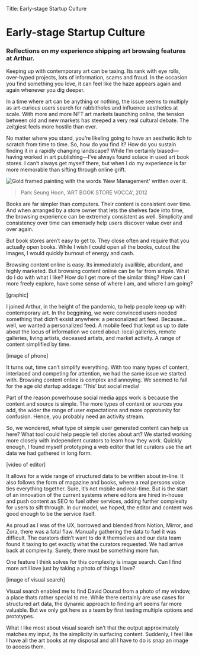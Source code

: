 Title: Early-stage Startup Culture

# Early-stage Startup Culture

### Reflections on my experience shipping art browsing features at Arthur.

Keeping up with contemporary art can be taxing. Its rank with eye rolls, over-hyped projects, lots of information, scams and fraud. In the occasion you find something you love, it can feel like the haze appears again and again whenever you dig deeper.

In a time where art can be anything or nothing, the issue seems to multiply as art-curious users search for rabbitholes and influence aesthetics at scale. With more and more NFT art markets launching online, the tension between old and new markets has steeped a very real cultural debate. The zeitgiest feels more hostile than ever.

No matter where you stand, you’re likeling going to have an aesthetic itch to scratch from time to time. So, how do you find it? How do you sustain finding it in a rapidly changing landscape? While I’m certainly biased––having worked in art publishing––I’ve always found solace in used art book stores. I can’t always get myself there, but when I do my experience is far more memorable than sifting through online grift.

![Gold framed painting with the words 'New Management' written over it.](/images/manage.png "Simon Deny, ‘New Management’ (installation detail view), 2014")

> Park Seung Hoon, ‘ART BOOK STORE VOCCA’, 2012

Books are far simpler than computers. Their content is consistent over time. And when arranged by a store owner that lets the shelves fade into time, the browsing experience can be extremely consistent as well. Simplicity and consistency over time can emensely help users discover value over and over again.

But book stores aren’t easy to get to. They close often and require that you actually open books. While I wish I could open all the books, cutout the images, I would quickly burnout of energy and cash.

Browsing content online is easy. Its immediately availible, abundant, and highly marketed. But browsing content online can be far from simple. What do I do with what I like? How do I get more of the similar thing? How can I more freely explore, have some sense of where I am, and where I am going?

[graphic]

I joined Arthur, in the height of the pandemic, to help people keep up with contemporary art. In the beggining, we were convinced users needed something that didn’t exsist anywhere: a personalized art feed. Because... well, we wanted a personalized feed. A mobile feed that kept us up to date about the locus of information we cared about: local galleries, remote galleries, living artists, deceased artists, and market activity. A range of content simplified by time.

[image of phone]

It turns out, time can’t simplify everything. With too many types of content, interlaced and competing for attention, we had the same issue we started with. Browsing content online is complex and annoying. We seemed to fall for the age old startup addage: ‘This’ but social media!

Part of the reason powerhouse social media apps work is because the content and source is simple. The more types of content or sources you add, the wider the range of user expectations and more opprotunity for confusion. Hence, you probably need an activity stream.

So, we wondered, what type of simple user generated content can help us here? What tool could help people tell stories about art? We started working more closely with independent curators to learn how they work. Quickly enough, I found myself prototyping a web editor that let curators use the art data we had gathered in long form.

[video of editor]

It allows for a wide range of structured data to be written about in-line. It also follows the form of magazine and books, where a real persons voice ties everything together. Sure, it’s not mobile and real-time. But is the start of an innovation of the current systems where editors are hired in-house and push content as SEO to fuel other services, adding further complexity for users to sift through. In our model, we hoped, the editor and content was good enough to be the service itself.

As proud as I was of the UX, borrowed and blended from Notion, Mirror, and Zora, there was a fatal flaw. Manually gathering the data to fuel it was difficult. The curators didn’t want to do it themselves and our data team found it taxing to get exactly what the curators requested. We had arrive back at complexity. Surely, there must be something more fun.

One feature I think solves for this complexity is image search. Can I find more art I love just by taking a photo of things I love?

[image of visual search]

Visual search enabled me to find David Dourad from a photo of my window, a place thats rather special to me. While there certainly are use cases for structured art data, the dynamic approach to finding art seems far more valuable. But we only got here as a team by first testing multiple options and prototypes.

What I like most about visual search isn’t that the output approximately matches my input, its the simplicity in surfacing content. Suddenly, I feel like I have all the art books at my disposal and all I have to do is snap an image to access them.
